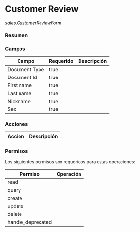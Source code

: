 # Customer Review

*sales.CustomerReviewForm*

### **Resumen**

### **Campos**


|**Campo**|**Requerido**|**Descripción**|
|---|---|---|
|Document Type|true| |
|Document Id|true| |
|First name|true| |
|Last name|true| |
|Nickname|true| |
|Sex|true| |

### **Acciones**


|**Acción**|**Descripción**|
|---|---|

### **Permisos**

Los siguientes permisos son requeridos para estas operaciones:


|**Permiso**|**Operación**|
|---|---|
|read| |
|query| |
|create| |
|update| |
|delete| |
|handle_deprecated| |

